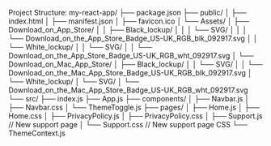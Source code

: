 Project Structure:
my-react-app/
├── package.json
├── public/
│   ├── index.html
│   ├── manifest.json
│   ├── favicon.ico
│   └── Assets/
│       ├── Download_on_App_Store/
│       │   ├── Black_lockup/
│       │   │   └── SVG/
│       │   │       └── Download_on_the_App_Store_Badge_US-UK_RGB_blk_092917.svg
│       │   └── White_lockup/
│       │       └── SVG/
│       │           └── Download_on_the_App_Store_Badge_US-UK_RGB_wht_092917.svg
│       └── Download_on_Mac_App_Store/
│           ├── Black_lockup/
│           │   └── SVG/
│           │       └── Download_on_the_Mac_App_Store_Badge_US-UK_RGB_blk_092917.svg
│           └── White_lockup/
│               └── SVG/
│                   └── Download_on_the_Mac_App_Store_Badge_US-UK_RGB_wht_092917.svg
└── src/
    ├── index.js
    ├── App.js
    ├── components/
    │   ├── Navbar.js
    │   ├── Navbar.css
    │   └── ThemeToggle.js
    ├── pages/
    │   ├── Home.js
    │   ├── Home.css
    │   ├── PrivacyPolicy.js
    │   ├── PrivacyPolicy.css
    │   ├── Support.js        // New support page
    │   └── Support.css       // New support page CSS
    └── ThemeContext.js
